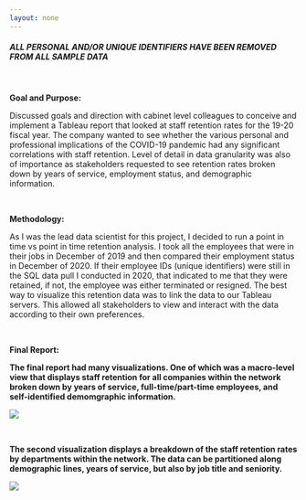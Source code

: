 ```yaml
---
layout: none
---
```


[//]: <> (Markdown Guide Here https://www.markdownguide.org/basic-syntax/)

##### *ALL PERSONAL AND/OR UNIQUE IDENTIFIERS HAVE BEEN REMOVED FROM ALL SAMPLE DATA*

<br>

**Goal and Purpose:**

Discussed goals and direction with cabinet level colleagues to conceive and implement a Tableau report that looked at staff retention rates for the 19-20 fiscal year. The company wanted to see whether the various personal and professional implications of the COVID-19 pandemic had any significant correlations with staff retention. Level of detail in data granularity was also of importance as stakeholders requested to see retention rates broken down by years of service, employment status, and demographic information.

<br>

**Methodology:**

As I was the lead data scientist for this project, I decided to run a point in time vs point in time retention analysis. I took all the employees that were in their jobs in December of 2019 and then compared their employment status in December of 2020. If their employee IDs (unique identifiers) were still in the SQL data pull I conducted in 2020, that indicated to me that they were retained, if not, the employee was either terminated or resigned. The best way to visualize this retention data was to link the data to our Tableau servers. This allowed all stakeholders to view and interact with the data according to their own preferences.

<br>

**Final Report:**

**The final report had many visualizations. One of which was a macro-level view that displays staff retention for all companies within the network broken down by years of service, full-time/part-time employees, and self-identified demomgraphic information.**

![](/assets/img/project2/Retention-1.gif)

<br>

**The second visualization displays a breakdown of the staff retention rates by departments within the network. The data can be partitioned along demographic lines, years of service, but also by job title and seniority.**

![](/assets/img/project2/Retention-2.gif)